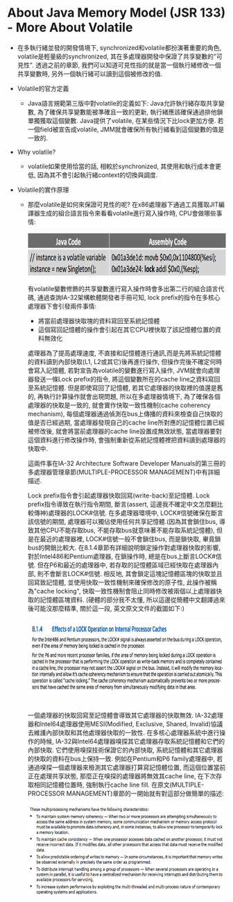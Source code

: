 # About Java Memory Model (JSR 133) - More About Volatile

* 在多執行緒並發的開發情境下, synchronized和volatile都扮演著重要的角色,
  volatile是輕量級的synchronized, 其在多處理器開發中保證了共享變數的"可見性".
  透過之前的章節, 我們可以知道可見性指的就是當一個執行緒修改一個共享變數時,
  另外一個執行緒可以讀到這個被修改的值.

* Volatile的官方定義
    * Java語言規範第三版中對volatile的定義如下: Java允許執行緒存取共享變數,
      為了確保共享變數能被準確且一致的更新, 執行緒應該確保通過排他鎖單獨獲取這個變數.
      Java提供了volatile, 在某些情況下比lock更加方便. 若一個field被宣告成volatile,
      JMM就會確保所有執行緒看到這個變數的值是一致的.

* Why volatile?
    * volatile如果使用恰當的話, 相較於synchronized, 其使用和執行成本會更低, 因為其不會引起執行緒context的切換與調度.

* Volatile的實作原理
    * 那麼volatile是如何來保證可見性的呢? 在x86處理器下通過工具獲取JIT編譯器生成的組合語言指令來看看volatile進行寫入操作時,
      CPU會做哪些事情:<br/><br/>
      <img src="../../note_img/jmm/jmm-085.png" width="740" height="97"/><br/><br/>
      有volatile變數修飾的共享變數進行寫入操作時會多出第二行的組合語言代碼,
      通過查詢IA-32架構軟體開發者手冊可知, lock prefix的指令在多核心處理器下會引發兩件事情:
      * 將當前處理器快取塊的資料寫回至系統記憶體
      * 這個寫回記憶體的操作會引起在其它CPU裡快取了該記憶體位置的資料無效化

      處理器為了提高處理速度, 不直接和記憶體進行通訊,而是先將系統記憶體的資料讀到內部快取(L1, L2或其它)後再進行操作,
      但操作完後不確定何時會寫入記憶體, 若對宣告為volatile的變數進行寫入操作, JVM就會向處理器發送一條Lock prefix的指令,
      將這個變數所在的cache line之資料寫回至系統記憶體. 但是即使寫回了記憶體, 若其它處理器的快取裡的值還是舊的,
      再執行計算操作就會出現問題, 所以在多處理器情境下, 為了確保各個處理器的快取是一致的, 就會實作快取一致性機制(cache coherency mechanism),
      每個處理器通過偵測在bus上傳播的資料來檢查自己快取的值是否已經過期, 當處理器發現自己的cache line所對應的記憶體位置已經被修改後,
      就會將當前處理器的cache line設置成無效狀態, 當處理器要對這個資料進行修改操作時, 會強制重新從系統記憶體裡把資料讀到處理器的快取中.

      這兩件事在IA-32 Architecture Software Developer Manuals的第三冊的多處理器管理章節(MULTIPLE-PROCESSOR MANAGEMENT)中有詳細描述.

      Lock prefix指令會引起處理器快取回寫(write-back)至記憶體. Lock prefix指令導致在執行指令期間,
      斷言(assert, 這邊我不確定中文怎麼翻比較傳神)處理器的LOCK#信號. 在多處理器環境中, LOCK#信號確保在斷言該信號的期間,
      處理器可以獨佔使用任何共享記憶體.(因為其會鎖住bus, 導致其他CPU不能存取bus, 不能存取bus就意味著不能存取系統記憶體),
      但是在最近的處理器裡, LOCK#信號一般不會鎖住bus, 而是鎖快取, 畢竟鎖bus的開銷比較大. 在8.1.4章節有詳細說明鎖定操作對處理器快取的影響,
      對於Intel486和Pentium處理器, 在鎖操作時, 總是在bus上斷言LOCK#信號. 但在P6和最近的處理器中,
      若存取的記憶體區域已經快取在處理器內部, 則不會斷言LOCK#信號. 相反地, 其會鎖定這塊記憶體區塊的快取並且回寫致記憶體,
      並使用快取一致性機制來確保修改的原子性, 此操作被稱為"cache locking", 快取一致性機制會阻止同時修改被兩個以上處理器快取的記憶體區塊資料.
      (硬體的部分我不太懂, 所以這邊從簡體中文翻譯過來後可能沒那麼精準, 關於這一段, 英文原文文件的截圖如下:)<br/><br/>
      <img src="../../note_img/jmm/jmm-086.png" width="707" height="175"/><br/><br/>

      一個處理器的快取回寫至記憶體會導致其它處理器的快取無效. IA-32處理器和Intel64處理器使用MESI(Modified, Exclusive, Shared, Invalid)協議去維護內部快取和其他處理器快取的一致性.
      在多核心處理器系統中進行操作的時候, IA-32與Intel64處理器嗅探其它處理器存取系統記憶體和它們的內部快取.
      它們使用嗅探技術保證它的內部快取, 系統記憶體和其它處理器的快取的資料在bus上保持一致.
      例如在Pentium和P6 family處理器中, 若通過嗅探一個處理器來檢測其它處理器打算寫記憶體位置, 而這個位置當前正在處理共享狀態,
      那麼正在嗅探的處理器將無效其cache line, 在下次存取相同記憶體位置時, 強制執行cache line fill.
      在原文(MULTIPLE-PROCESSOR MANAGEMENT)章節的一開始就有對這部分做簡單的描述:<br/><br/>
      <img src="../../note_img/jmm/jmm-087.png" width="573" height="207"/><br/><br/>

